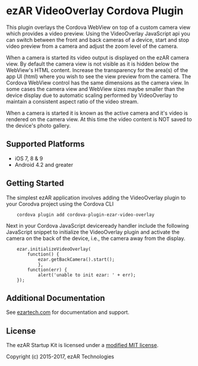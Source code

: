 # ezAR VideoOverlay Cordova Plugin  
This plugin overlays the Cordova WebView on top of a custom camera view 
which provides a video preview. Using the VideoOverlay JavaScript api you 
can switch between the front and back cameras of a device, start and stop 
video preview from a camera and adjust the zoom level of the camera. 

When a camera is started its video output is displayed on the ezAR camera 
view. By default the camera view is not visible as it is hidden below the 
WebView's HTML content. Increase the transparency for the area(s) of the 
app UI (html) where you wish to see the view preview from the camera. 
The Cordova WebView control has the same dimensions as the camera view. 
In some cases the camera view and WebView sizes maybe smaller than the 
device display due to automatic scaling performed by VideoOverlay to 
maintain a consistent aspect ratio of the video stream. 

When a camera is started it is known as the active camera and it's video 
is rendered on the camera view.  At this time the video content is NOT 
saved to the device's photo gallery. 

## Supported Platforms
- iOS 7, 8 & 9
- Android 4.2 and greater 

## Getting Started
The simplest ezAR application involves adding the VideoOverlay plugin 
to your Corodva project using the Cordova CLI

        cordova plugin add cordova-plugin-ezar-video-overlay

Next in your Cordova JavaScript deviceready handler include the following 
JavaScript snippet to initialize the VideoOverlay plugin and activate the 
camera on the back of the device, i.e., the camera away from the display.

        ezar.initializeVideoOverlay(
            function() {
                ezar.getBackCamera().start();
                },
            function(err) {
                alert('unable to init ezar: ' + err);
        });
                    
## Additional Documentation        
See [ezartech.com](http://ezartech.com) for documentation and support.

## License
The ezAR Startup Kit is licensed under a [modified MIT license](http://www.ezartech.com/ezarstartupkit-license).


Copyright (c) 2015-2017, ezAR Technologies
